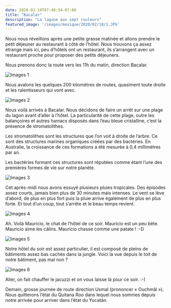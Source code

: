```yaml
---
date: 2020-02-19T07:40:54-07:00
title: "Bacalar"
description: "La lagune aux sept couleurs"
featured_image: '/images/mexique/2020/02/18/1.JPG'
---
```


Nous nous réveillons après une petite grasse matinée et allons prendre le petit déjeuner au restaurant à côté de l’hôtel. Nous trouvons ça assez étrange mais ici, peu d’hôtels ont un restaurant, ils s’arrangent avec un restaurant proche pour proposer des petits déjeuners. 

Nous prenons donc la route vers les 11h du matin, direction Bacalar. 

![Images 1](/images/mexique/2020/02/18/1.JPG)

Nous avalons les quelques 200 kilomètres de routes, quasiment toute droite et les ralentisseurs qui vont avec. 

![Images 2](/images/mexique/2020/02/18/2.JPG)

Nous voilà arrivés à Bacalar. Nous décidons de faire un arrêt sur une plage du lagon avant d’aller à l’hôtel. La particularité de cette plage, outre les balançoires et autres hamacs disposés dans l’eau bleue cristalline, c’est la présence de stromatolithes. 

Les stromatolithes sont les structures que l’on voit à droite de l’arbre. Ce sont des structures marines organiques créées par des bactéries. En Australie, la croissance de ces formations a été mesurée à 0,4 millimètres par an. 

Les bactéries formant ces structures sont réputées comme étant l’une des premières formes de vie sur notre planète. 

![Images 3](/images/mexique/2020/02/18/3.JPG)

Cet après-midi nous avons essuyé plusieurs pluies tropicales. Des épisodes assez courts, jamais bien plus de 30 minutes mais intenses. Le vent se lève d’abord, de plus en plus fort puis la pluie arrive également de plus en plus forte. Et tout d’un coup, tout s’arrête et le beau temps revient. 

![Images 4](/images/mexique/2020/02/18/4.JPG)

Ah. Voilà Mauricio, le chat de l’hôtel de ce soir. Mauricio est un peu bête. Mauricio aime les câlins. Mauricio chasse comme une patate ! :-D

![Images 5](/images/mexique/2020/02/18/5.JPG)

Notre hôtel du soir est assez particulier, il est composé de pleins de bâtiments assez bas cachés dans la jungle. Voici la vue depuis le toit de notre bâtiment, pas mal non ?

![Images 6](/images/mexique/2020/02/18/6.JPG)

Aller, on fait chauffer le jacuzzi et on vous laisse là pour ce soir. :-)

Demain, grosse journée de route direction Uxmal (prononcer « Ouchmâl »). Nous quitterons l’état du Quitana Roo dans lequel nous sommes depuis notre arrivée pour arriver dans l’état du Yucatán. 
